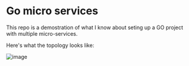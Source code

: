 # Go micro services

This repo is a demostration of what I know about seting up a GO project with multiple micro-services.

Here's what the topology looks like:

![image](https://user-images.githubusercontent.com/53895969/226461950-0ac21fdb-8b2a-42d9-a7d9-379b81782559.png)


